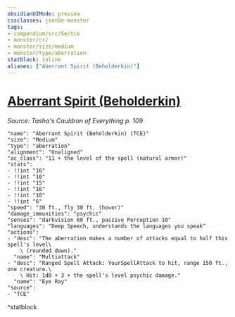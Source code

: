```yaml
---
obsidianUIMode: preview
cssclasses: json5e-monster
tags:
- compendium/src/5e/tce
- monster/cr/
- monster/size/medium
- monster/type/aberration
statblock: inline
aliases: ["Aberrant Spirit (Beholderkin)"]
---
```

# [Aberrant Spirit (Beholderkin)](Mechanics\bestiary\aberration/aberrant-spirit-beholderkin-tce.md)
*Source: Tasha's Cauldron of Everything p. 109*  

```statblock
"name": "Aberrant Spirit (Beholderkin) (TCE)"
"size": "Medium"
"type": "aberration"
"alignment": "Unaligned"
"ac_class": "11 + the level of the spell (natural armor)"
"stats":
- !!int "16"
- !!int "10"
- !!int "15"
- !!int "16"
- !!int "10"
- !!int "6"
"speed": "30 ft., fly 30 ft. (hover)"
"damage_immunities": "psychic"
"senses": "darkvision 60 ft., passive Perception 10"
"languages": "Deep Speech, understands the languages you speak"
"actions":
- "desc": "The aberration makes a number of attacks equal to half this spell's level\
    \ (rounded down)."
  "name": "Multiattack"
- "desc": "Ranged Spell Attack: YourSpellAttack to hit, range 150 ft., one creature.\
    \ Hit: 1d8 + 3 + the spell's level psychic damage."
  "name": "Eye Ray"
"source":
- "TCE"
```
^statblock